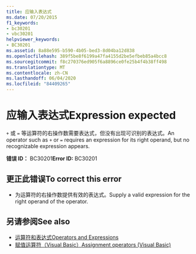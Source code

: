 ```yaml
---
title: 应输入表达式
ms.date: 07/20/2015
f1_keywords:
- bc30201
- vbc30201
helpviewer_keywords:
- BC30201
ms.assetid: 8a88e595-b590-4b05-bed3-8d04ba12d838
ms.openlocfilehash: 389f5be8f6199a47fa4155d2be5efbeb85a4bcc8
ms.sourcegitcommit: f8c270376ed905f6a8896ce0fe25b4f4b38ff498
ms.translationtype: MT
ms.contentlocale: zh-CN
ms.lasthandoff: 06/04/2020
ms.locfileid: "84409265"
---
```

# <a name="expression-expected"></a><span data-ttu-id="42ea7-102">应输入表达式</span><span class="sxs-lookup"><span data-stu-id="42ea7-102">Expression expected</span></span>
<span data-ttu-id="42ea7-103">`+` 或 `=` 等运算符的右操作数需要表达式，但没有出现可识别的表达式。</span><span class="sxs-lookup"><span data-stu-id="42ea7-103">An operator such as `+` or `=` requires an expression for its right operand, but no recognizable expression appears.</span></span>  
  
 <span data-ttu-id="42ea7-104">**错误 ID：** BC30201</span><span class="sxs-lookup"><span data-stu-id="42ea7-104">**Error ID:** BC30201</span></span>  
  
## <a name="to-correct-this-error"></a><span data-ttu-id="42ea7-105">更正此错误</span><span class="sxs-lookup"><span data-stu-id="42ea7-105">To correct this error</span></span>  
  
- <span data-ttu-id="42ea7-106">为运算符的右操作数提供有效的表达式。</span><span class="sxs-lookup"><span data-stu-id="42ea7-106">Supply a valid expression for the right operand of the operator.</span></span>  
  
## <a name="see-also"></a><span data-ttu-id="42ea7-107">另请参阅</span><span class="sxs-lookup"><span data-stu-id="42ea7-107">See also</span></span>

- [<span data-ttu-id="42ea7-108">运算符和表达式</span><span class="sxs-lookup"><span data-stu-id="42ea7-108">Operators and Expressions</span></span>](../programming-guide/language-features/operators-and-expressions/index.md)
- [<span data-ttu-id="42ea7-109">赋值运算符（Visual Basic）</span><span class="sxs-lookup"><span data-stu-id="42ea7-109">Assignment operators (Visual Basic)</span></span>](../language-reference/operators/assignment-operators.md)
